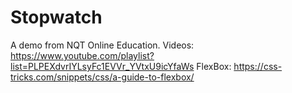 # Stopwatch
A demo from NQT Online Education.
Videos: https://www.youtube.com/playlist?list=PLPEXdvrIYLsyFc1EVVr_YVtxU9icYfaWs
FlexBox: https://css-tricks.com/snippets/css/a-guide-to-flexbox/

